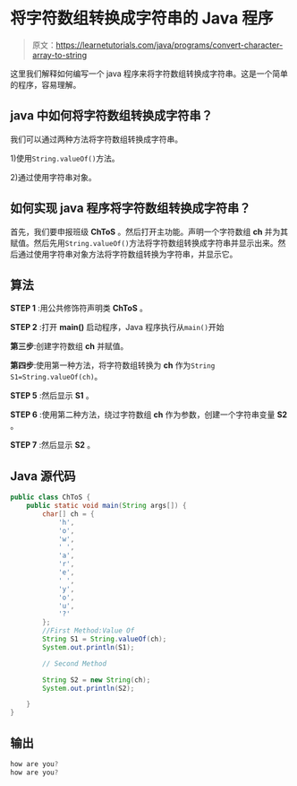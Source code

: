 # 将字符数组转换成字符串的 Java 程序

> 原文：<https://learnetutorials.com/java/programs/convert-character-array-to-string>

这里我们解释如何编写一个 java 程序来将字符数组转换成字符串。这是一个简单的程序，容易理解。

## java 中如何将字符数组转换成字符串？

我们可以通过两种方法将字符数组转换成字符串。

1)使用`String.valueOf()`方法。

2)通过使用字符串对象。

## 如何实现 java 程序将字符数组转换成字符串？

首先，我们要申报班级 **ChToS** 。然后打开主功能。声明一个字符数组 **ch** 并为其赋值。然后先用`String.valueOf()`方法将字符数组转换成字符串并显示出来。然后通过使用字符串对象方法将字符数组转换为字符串，并显示它。

## 算法

**STEP 1** :用公共修饰符声明类 **ChToS** 。

**STEP 2** :打开 **main()** 启动程序，Java 程序执行从`main()`开始

**第三步**:创建字符数组 **ch** 并赋值。

**第四步**:使用第一种方法，将字符数组转换为 **ch** 作为`String S1=String.valueOf(ch)`。

**STEP 5** :然后显示 **S1** 。

**STEP 6** :使用第二种方法，绕过字符数组 **ch** 作为参数，创建一个字符串变量 **S2** 。

**STEP 7** :然后显示 **S2** 。

## Java 源代码

```java
public class ChToS {
    public static void main(String args[]) {
        char[] ch = {
            'h',
            'o',
            'w',
            ' ',
            'a',
            'r',
            'e',
            ' ',
            'y',
            'o',
            'u',
            '?'
        };
        //First Method:Value Of
        String S1 = String.valueOf(ch);
        System.out.println(S1);

        // Second Method

        String S2 = new String(ch);
        System.out.println(S2);

    }
}

```

## 输出

```java
how are you?
how are you? 
```